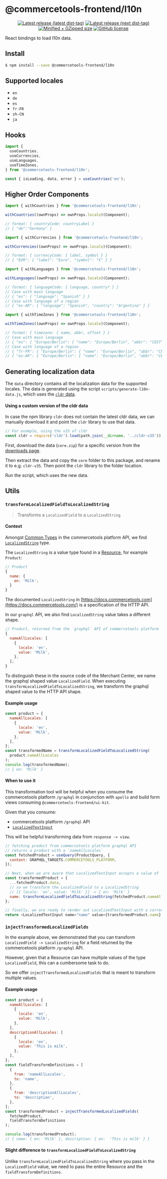# @commercetools-frontend/l10n

<p align="center">
  <a href="https://www.npmjs.com/package/@commercetools-frontend/l10n"><img src="https://badgen.net/npm/v/@commercetools-frontend/l10n" alt="Latest release (latest dist-tag)" /></a> <a href="https://www.npmjs.com/package/@commercetools-frontend/l10n"><img src="https://badgen.net/npm/v/@commercetools-frontend/l10n/next" alt="Latest release (next dist-tag)" /></a> <a href="https://bundlephobia.com/result?p=@commercetools-frontend/l10n"><img src="https://badgen.net/bundlephobia/minzip/@commercetools-frontend/l10n" alt="Minified + GZipped size" /></a> <a href="https://github.com/commercetools/merchant-center-application-kit/blob/master/LICENSE"><img src="https://badgen.net/github/license/commercetools/merchant-center-application-kit" alt="GitHub license" /></a>
</p>

React bindings to load l10n data.

## Install

```bash
$ npm install --save @commercetools-frontend/l10n
```

## Supported locales

- `en`
- `de`
- `es`
- `fr-FR`
- `zh-CN`
- `ja`

## Hooks

```js
import {
  useCountries,
  useCurrencies,
  useLanguages,
  useTimeZones,
} from '@commercetools-frontend/l10n';

const { isLoading, data, error } = useCountries('en');
```

## Higher Order Components

```js
import { withCountries } from '@commercetools-frontend/l10n';

withCountries((ownProps) => ownProps.locale)(Component);

// format: { countryCode: countryLabel }
// { "de":"Germany" }
```

```js
import { withCurrencies } from '@commercetools-frontend/l10n';

withCurrencies((ownProps) => ownProps.locale)(Component);

// format: { currencyCode: { label, symbol } }
// { "EUR": { "label": "Euro", "symbol": "€" } }
```

```js
import { withLanguages } from '@commercetools-frontend/l10n';

withLanguages((ownProps) => ownProps.locale)(Component);

// format: { languageCode: { language, country? } }
// Case with main language
// { "es": { "language": "Spanish" } }
// Case with language of a region
// { "es-AR": { "language": "Spanish", "country": "Argentina" } }
```

```js
import { withTimeZones } from '@commercetools-frontend/l10n';

withTimeZones((ownProps) => ownProps.locale)(Component);

// format: { timezone: { name, abbr, offset } }
// Case with main language
// { "es": { "Europe/Berlin": { "name": "Europe/Berlin", "abbr": "CEST", "offset": "+02:00" } } }
// Case with language of a region
// { "fr-FR": { "Europe/Berlin": { "name": "Europe/Berlin", "abbr": "CEST", "offset": "+02:00" } } }
// { "es-AR": { "Europe/Berlin": { "name": "Europe/Berlin", "abbr": "CEST", "offset": "+02:00" } } }
```

## Generating localization data

The `data` directory contains all the localization data for the supported locales. The data is generated using the script `scripts/generate-l10n-data.js`, which uses the [`cldr` data](http://cldr.unicode.org).

#### Using a custom version of the cldr data

In case the npm library `cldr` does not contain the latest cldr data, we can manually download it and point the `cldr` library to use that data.

```js
// For example, using the v35 of cldr
const cldr = require('cldr').load(path.join(__dirname, '../cldr-v35'));
```

First, download the data (`core.zip`) for a specific version from the [downloads page](http://cldr.unicode.org/index/downloads).

Then extract the data and copy the `core` folder to this package, and rename it to e.g. `cldr-v35`. Then point the `cldr` library to the folder location.

Run the script, which uses the new data.

## Utils

### `transformLocalizedFieldToLocalizedString`

> Transforms a `LocalizedField` to a `LocalizedString`

#### Context

Amongst [Common Types](https://docs.commercetools.com/api/types) in the commercetools platform API, we find [`LocalizedString`](https://docs.commercetools.com/api/types#localizedstring) type.

The `LocalizedString` is a value type found in a [Resource](https://docs.commercetools.com/api/types#referencetype), for example `Product`:

```js
// Product
{
  name: {
    en: 'Milk';
  }
}
```

The documented `LocalizedString` in [https://docs.commercetools.com](https://docs.commercetools.com/) is a specification of the HTTP API.

In our `graphql` API, we also find `LocalizedString` value takes a different shape.

```js
// Product, returned from the `graphql` API of commercetools platform
{
  nameAllLocales: [
    {
      locale: 'en',
      value: 'Milk',
    },
  ];
}
```

To distinguish these in the source code of the Merchant Center, we name the graphql shaped value `LocalizedField`. When executing `transformLocalizedFieldToLocalizedString`, we transform the graphql shaped value to the HTTP API shape.

#### Example usage

```js
const product = {
  nameAllLocales: [
    {
      locale: 'en',
      value: 'Milk',
    },
  ],
};
const transformedName = transformLocalizedFieldToLocalizedString(
  product.nameAllLocales
);
console.log(transformedName);
// { en: 'Milk' }
```

#### When to use it

This transformation tool will be helpful when you consume the commercetools platform `/graphql` in conjunction with `apollo` and build form views consuming `@commercetools-frontend/ui-kit`.

Given that you consume:

- commercetools platform `/graphql` API
- [`LocalizedTextInput`](https://github.com/commercetools/ui-kit/blob/master/packages/components/inputs/localized-text-input/src/localized-text-input.js)

This will be helpful transforming data from `response -> view`.

```js
// fetching product from commercetools platform graphql API
// returns a product with a `nameAllLocales`
const fetchedProduct = useQuery(ProductQuery, {
  context: GRAPHQL_TARGETS.COMMERCETOOLS_PLATFORM,
});

// Next, when we are aware that LocalizedTextInput accepts a value of `{ [key: string]: string }`
const transformedProduct = {
  ...fetchedProduct.data,
  // so we transform the LocalizedField to a LocalizedString
  // [{ locale: 'en', value: 'Milk' }] -> { en: 'Milk' }
  name: transformLocalizedFieldToLocalizedString(fetchedProduct.nameAllLocales),
};

// finally, we are ready to render out LocalizedTextInput with a correctly transformed `name` value.
return <LocalizedTextInput name="name" value={transformedProduct.name} />;
```

### `injectTransformedLocalizedFields`

In the example above, we demonstrated that you can transform `LocalizedField -> LocalizedString` for a field returned by the commercetools platform `/graphql` API.

However, given that a Resource can have multiple values of the type `LocalizedField`, this can a cumbersome task to do.

So we offer `injectTransformedLocalizedFields` that is meant to transform multiple values.

#### Example usage

```js
const product = {
  nameAllLocales: [
    {
      locale: 'en',
      value: 'Milk',
    },
  ],
  descriptionAllLocales: [
    {
      locale: 'en',
      value: 'This is milk',
    },
  ],
};
const fieldTransformDefinitions = [
  {
    from: 'nameAllLocales',
    to: 'name',
  },
  {
    from: 'descriptionAllLocales',
    to: 'description',
  },
];
const transformedProduct = injectTransformedLocalizedFields(
  fetchedProduct,
  fieldTransformDefinitions
);

console.log(transformedProduct);
// { name: { en: 'Milk' }, description: { en:  'This is milk' } }
```

#### Slight difference to `transformLocalizedFieldToLocalizedString`

Unlike `transformLocalizedFieldToLocalizedString` where you pass in the `LocalizedField` value,
we need to pass the entire Resource and the `fieldTransformDefinitions`.
